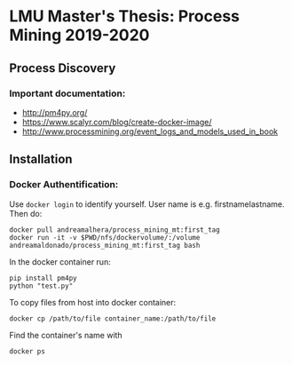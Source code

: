 # LMU Master's Thesis: Process Mining 2019-2020
## Process Discovery

### Important documentation: 

- http://pm4py.org/
- https://www.scalyr.com/blog/create-docker-image/
- http://www.processmining.org/event_logs_and_models_used_in_book

## Installation 

### Docker Authentification: 
Use ` docker login ` to identify yourself. User name is e.g. firstnamelastname.
Then do: 
```
docker pull andreamalhera/process_mining_mt:first_tag
docker run -it -v $PWD/nfs/dockervolume/:/volume andreamaldonado/process_mining_mt:first_tag bash

```
In the docker container run: 
```
pip install pm4py
python "test.py"

```
To copy files from host into docker container: 
```
docker cp /path/to/file container_name:/path/to/file
```
Find the container's name with 
```
docker ps
```